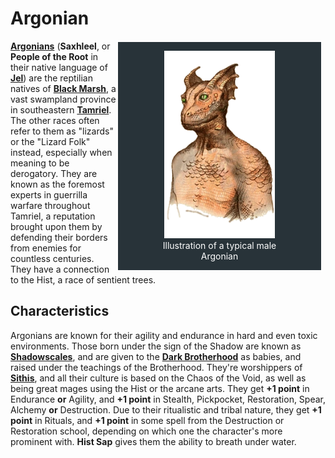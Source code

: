 # Argonian

<div style="float: right; margin-right: 1%; background: #283339; border: 2px white solid;">
	<figure>
		<center><img src="/uploads/images/races/argonian.png" height="300" alt="Argonian">
		<figcaption style="color:white; margin-left: 2%; margin-right: 2%;">Illustration of a typical male Argonian</figcaption></center>
	</figure>
</div>

**[Argonians](https://uesp.net/wiki/Lore:Argonian)** (**Saxhleel**, or **People of the Root** in their native language of **[Jel](https://en.uesp.net/wiki/Lore:Jel)**) are the reptilian natives of **[Black Marsh](https://uesp.net/wiki/Lore:Black_Marsh)**, a vast swampland province in southeastern **[Tamriel](https://uesp.net/wiki/Lore:Tamriel)**. The other races often refer to them as "lizards" or the "Lizard Folk" instead, especially when meaning to be derogatory. They are known as the foremost experts in guerrilla warfare throughout Tamriel, a reputation brought upon them by defending their borders from enemies for countless centuries. They have a connection to the Hist, a race of sentient trees.

## Characteristics
Argonians are known for their agility and endurance in hard and even toxic environments. Those born under the sign of the Shadow are known as **[Shadowscales](https://en.uesp.net/wiki/Lore:Shadowscales)**, and are given to the **[Dark Brotherhood](https://en.uesp.net/wiki/Lore:Dark_Brotherhood)** as babies, and raised under the teachings of the Brotherhood. They're worshippers of **[Sithis](https://en.uesp.net/wiki/Lore:Sithis)**, and all their culture is based on the Chaos of the Void, as well as being great mages using the Hist or the arcane arts. They get **+1 point** in Endurance **or** Agility, and **+1 point** in Stealth, Pickpocket, Restoration, Spear, Alchemy **or** Destruction. Due to their ritualistic and tribal nature, they get **+1 point** in Rituals, and **+1 point** in some spell from the Destruction or Restoration school, depending on which one the character's more prominent with. **Hist Sap** gives them the ability to breath under water.